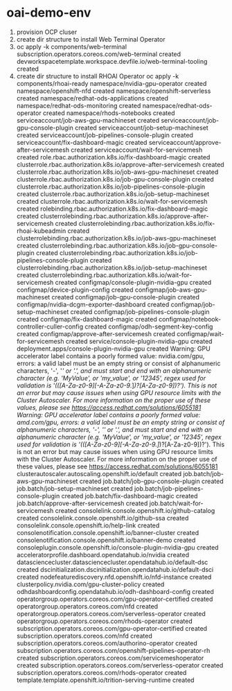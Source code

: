 # oai-demo-env

1. provision OCP cluser
2. create dir structure to install Web Terminal Operator
3. oc apply -k components/web-terminal 
subscription.operators.coreos.com/web-terminal created
devworkspacetemplate.workspace.devfile.io/web-terminal-tooling created
4. create dir structure to install RHOAI Operator
oc apply -k components/rhoai-ready 
namespace/nvidia-gpu-operator created
namespace/openshift-nfd created
namespace/openshift-serverless created
namespace/redhat-ods-applications created
namespace/redhat-ods-monitoring created
namespace/redhat-ods-operator created
namespace/rhods-notebooks created
serviceaccount/job-aws-gpu-machineset created
serviceaccount/job-gpu-console-plugin created
serviceaccount/job-setup-machineset created
serviceaccount/job-pipelines-console-plugin created
serviceaccount/fix-dashboard-magic created
serviceaccount/approve-after-servicemesh created
serviceaccount/wait-for-servicemesh created
role.rbac.authorization.k8s.io/fix-dashboard-magic created
clusterrole.rbac.authorization.k8s.io/approve-after-servicemesh created
clusterrole.rbac.authorization.k8s.io/job-aws-gpu-machineset created
clusterrole.rbac.authorization.k8s.io/job-gpu-console-plugin created
clusterrole.rbac.authorization.k8s.io/job-pipelines-console-plugin created
clusterrole.rbac.authorization.k8s.io/job-setup-machineset created
clusterrole.rbac.authorization.k8s.io/wait-for-servicemesh created
rolebinding.rbac.authorization.k8s.io/fix-dashboard-magic created
clusterrolebinding.rbac.authorization.k8s.io/approve-after-servicemesh created
clusterrolebinding.rbac.authorization.k8s.io/fix-rhoai-kubeadmin created
clusterrolebinding.rbac.authorization.k8s.io/job-aws-gpu-machineset created
clusterrolebinding.rbac.authorization.k8s.io/job-gpu-console-plugin created
clusterrolebinding.rbac.authorization.k8s.io/job-pipelines-console-plugin created
clusterrolebinding.rbac.authorization.k8s.io/job-setup-machineset created
clusterrolebinding.rbac.authorization.k8s.io/wait-for-servicemesh created
configmap/console-plugin-nvidia-gpu created
configmap/device-plugin-config created
configmap/job-aws-gpu-machineset created
configmap/job-gpu-console-plugin created
configmap/nvidia-dcgm-exporter-dashboard created
configmap/job-setup-machineset created
configmap/job-pipelines-console-plugin created
configmap/fix-dashboard-magic created
configmap/notebook-controller-culler-config created
configmap/odh-segment-key-config created
configmap/approve-after-servicemesh created
configmap/wait-for-servicemesh created
service/console-plugin-nvidia-gpu created
deployment.apps/console-plugin-nvidia-gpu created
Warning: GPU accelerator label contains a poorly formed value: nvidia.com/gpu, errors: a valid label must be an empty string or consist of alphanumeric characters, '-', '_' or '.', and must start and end with an alphanumeric character (e.g. 'MyValue',  or 'my_value',  or '12345', regex used for validation is '(([A-Za-z0-9][-A-Za-z0-9_.]*)?[A-Za-z0-9])?'). This is not an error but may cause issues when using GPU resource limits with the Cluster Autoscaler. For more information on the proper use of these values, please see https://access.redhat.com/solutions/6055181
Warning: GPU accelerator label contains a poorly formed value: amd.com/gpu, errors: a valid label must be an empty string or consist of alphanumeric characters, '-', '_' or '.', and must start and end with an alphanumeric character (e.g. 'MyValue',  or 'my_value',  or '12345', regex used for validation is '(([A-Za-z0-9][-A-Za-z0-9_.]*)?[A-Za-z0-9])?'). This is not an error but may cause issues when using GPU resource limits with the Cluster Autoscaler. For more information on the proper use of these values, please see https://access.redhat.com/solutions/6055181
clusterautoscaler.autoscaling.openshift.io/default created
job.batch/job-aws-gpu-machineset created
job.batch/job-gpu-console-plugin created
job.batch/job-setup-machineset created
job.batch/job-pipelines-console-plugin created
job.batch/fix-dashboard-magic created
job.batch/approve-after-servicemesh created
job.batch/wait-for-servicemesh created
consolelink.console.openshift.io/github-catalog created
consolelink.console.openshift.io/github-ssa created
consolelink.console.openshift.io/help-link created
consolenotification.console.openshift.io/banner-cluster created
consolenotification.console.openshift.io/banner-demo created
consoleplugin.console.openshift.io/console-plugin-nvidia-gpu created
acceleratorprofile.dashboard.opendatahub.io/nvidia created
datasciencecluster.datasciencecluster.opendatahub.io/default-dsc created
dscinitialization.dscinitialization.opendatahub.io/default-dsci created
nodefeaturediscovery.nfd.openshift.io/nfd-instance created
clusterpolicy.nvidia.com/gpu-cluster-policy created
odhdashboardconfig.opendatahub.io/odh-dashboard-config created
operatorgroup.operators.coreos.com/gpu-operator-certified created
operatorgroup.operators.coreos.com/nfd created
operatorgroup.operators.coreos.com/serverless-operator created
operatorgroup.operators.coreos.com/rhods-operator created
subscription.operators.coreos.com/gpu-operator-certified created
subscription.operators.coreos.com/nfd created
subscription.operators.coreos.com/authorino-operator created
subscription.operators.coreos.com/openshift-pipelines-operator-rh created
subscription.operators.coreos.com/servicemeshoperator created
subscription.operators.coreos.com/serverless-operator created
subscription.operators.coreos.com/rhods-operator created
template.template.openshift.io/trition-serving-runtime created 

